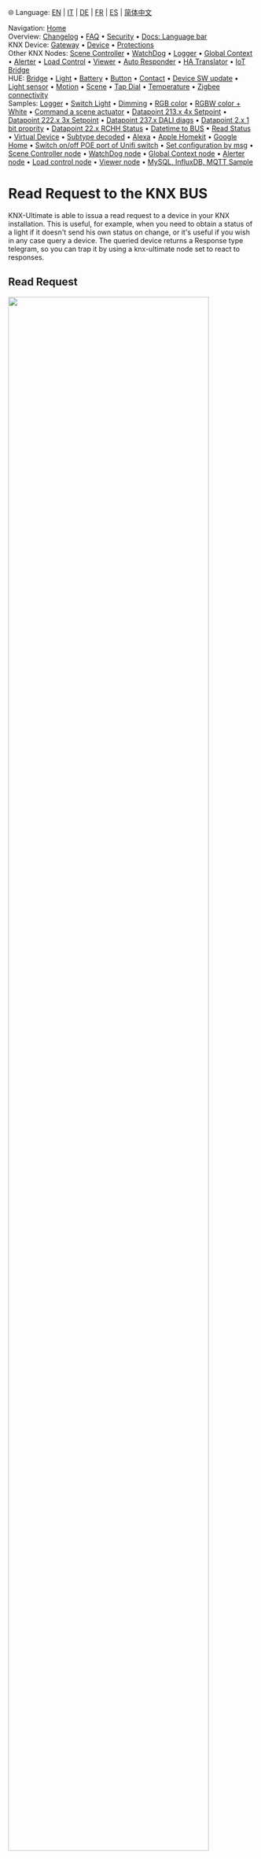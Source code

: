 🌐 Language: [EN](https://supergiovane.github.io/node-red-contrib-knx-ultimate/wiki/-Sample---Read-value-from-Device) | [IT](https://supergiovane.github.io/node-red-contrib-knx-ultimate/wiki/it--Sample---Read-value-from-Device) | [DE](https://supergiovane.github.io/node-red-contrib-knx-ultimate/wiki/de--Sample---Read-value-from-Device) | [FR](https://supergiovane.github.io/node-red-contrib-knx-ultimate/wiki/fr--Sample---Read-value-from-Device) | [ES](https://supergiovane.github.io/node-red-contrib-knx-ultimate/wiki/es--Sample---Read-value-from-Device) | [简体中文](https://supergiovane.github.io/node-red-contrib-knx-ultimate/wiki/zh-CN--Sample---Read-value-from-Device)
<!-- NAV START -->
Navigation: [Home](https://supergiovane.github.io/node-red-contrib-knx-ultimate/wiki/Home)  
Overview: [Changelog](https://github.com/Supergiovane/node-red-contrib-knx-ultimate/blob/master/CHANGELOG.md) • [FAQ](https://supergiovane.github.io/node-red-contrib-knx-ultimate/wiki/FAQ-Troubleshoot) • [Security](https://supergiovane.github.io/node-red-contrib-knx-ultimate/wiki/SECURITY) • [Docs: Language bar](https://supergiovane.github.io/node-red-contrib-knx-ultimate/wiki/Docs-Language-Bar)  
KNX Device: [Gateway](https://supergiovane.github.io/node-red-contrib-knx-ultimate/wiki/Gateway-configuration) • [Device](https://supergiovane.github.io/node-red-contrib-knx-ultimate/wiki/Device) • [Protections](https://supergiovane.github.io/node-red-contrib-knx-ultimate/wiki/Protections)  
Other KNX Nodes: [Scene Controller](https://supergiovane.github.io/node-red-contrib-knx-ultimate/wiki/SceneController-Configuration) • [WatchDog](https://supergiovane.github.io/node-red-contrib-knx-ultimate/wiki/WatchDog-Configuration) • [Logger](https://supergiovane.github.io/node-red-contrib-knx-ultimate/wiki/Logger-Configuration) • [Global Context](https://supergiovane.github.io/node-red-contrib-knx-ultimate/wiki/GlobalVariable) • [Alerter](https://supergiovane.github.io/node-red-contrib-knx-ultimate/wiki/Alerter-Configuration) • [Load Control](https://supergiovane.github.io/node-red-contrib-knx-ultimate/wiki/LoadControl-Configuration) • [Viewer](https://supergiovane.github.io/node-red-contrib-knx-ultimate/wiki/knxUltimateViewer) • [Auto Responder](https://supergiovane.github.io/node-red-contrib-knx-ultimate/wiki/KNXAutoResponder) • [HA Translator](https://supergiovane.github.io/node-red-contrib-knx-ultimate/wiki/HATranslator) • [IoT Bridge](https://supergiovane.github.io/node-red-contrib-knx-ultimate/wiki/IoT-Bridge-Configuration)  
HUE: [Bridge](https://supergiovane.github.io/node-red-contrib-knx-ultimate/wiki/HUE%20Bridge%20configuration) • [Light](https://supergiovane.github.io/node-red-contrib-knx-ultimate/wiki/HUE%20Light) • [Battery](https://supergiovane.github.io/node-red-contrib-knx-ultimate/wiki/HUE%20Battery) • [Button](https://supergiovane.github.io/node-red-contrib-knx-ultimate/wiki/HUE%20Button) • [Contact](https://supergiovane.github.io/node-red-contrib-knx-ultimate/wiki/HUE%20Contact%20sensor) • [Device SW update](https://supergiovane.github.io/node-red-contrib-knx-ultimate/wiki/HUE%20Device%20software%20update) • [Light sensor](https://supergiovane.github.io/node-red-contrib-knx-ultimate/wiki/HUE%20Light%20sensor) • [Motion](https://supergiovane.github.io/node-red-contrib-knx-ultimate/wiki/HUE%20Motion) • [Scene](https://supergiovane.github.io/node-red-contrib-knx-ultimate/wiki/HUE%20Scene) • [Tap Dial](https://supergiovane.github.io/node-red-contrib-knx-ultimate/wiki/HUE%20Tapdial) • [Temperature](https://supergiovane.github.io/node-red-contrib-knx-ultimate/wiki/HUE%20Temperature%20sensor) • [Zigbee connectivity](https://supergiovane.github.io/node-red-contrib-knx-ultimate/wiki/HUE%20Zigbee%20connectivity)  
Samples: [Logger](https://supergiovane.github.io/node-red-contrib-knx-ultimate/wiki/Logger-Sample) • [Switch Light](https://supergiovane.github.io/node-red-contrib-knx-ultimate/wiki/-Sample---Switch-light) • [Dimming](https://supergiovane.github.io/node-red-contrib-knx-ultimate/wiki/-Sample---Dimming) • [RGB color](https://supergiovane.github.io/node-red-contrib-knx-ultimate/wiki/-Sample---RGB-Color) • [RGBW color + White](https://supergiovane.github.io/node-red-contrib-knx-ultimate/wiki/-Sample---RGBW-Color-plus-White) • [Command a scene actuator](https://supergiovane.github.io/node-red-contrib-knx-ultimate/wiki/-Sample---Control-a-scene-actuator) • [Datapoint 213.x 4x Setpoint](https://supergiovane.github.io/node-red-contrib-knx-ultimate/wiki/-Sample---DPT213) • [Datapoint 222.x 3x Setpoint](https://supergiovane.github.io/node-red-contrib-knx-ultimate/wiki/-Sample---DPT222) • [Datapoint 237.x DALI diags](https://supergiovane.github.io/node-red-contrib-knx-ultimate/wiki/-Sample---DPT237) • [Datapoint 2.x 1 bit proprity](https://supergiovane.github.io/node-red-contrib-knx-ultimate/wiki/-Sample---DPT2) • [Datapoint 22.x RCHH Status](https://supergiovane.github.io/node-red-contrib-knx-ultimate/wiki/-Sample---DPT22) • [Datetime to BUS](https://supergiovane.github.io/node-red-contrib-knx-ultimate/wiki/-Sample---DateTime-to-BUS) • [Read Status](https://supergiovane.github.io/node-red-contrib-knx-ultimate/wiki/-Sample---Read-value-from-Device) • [Virtual Device](https://supergiovane.github.io/node-red-contrib-knx-ultimate/wiki/-Sample---Virtual-Device) • [Subtype decoded](https://supergiovane.github.io/node-red-contrib-knx-ultimate/wiki/-Sample---Subtype) • [Alexa](https://supergiovane.github.io/node-red-contrib-knx-ultimate/wiki/-Sample---Alexa) • [Apple Homekit](https://supergiovane.github.io/node-red-contrib-knx-ultimate/wiki/-Sample---Apple-Homekit) • [Google Home](https://supergiovane.github.io/node-red-contrib-knx-ultimate/wiki/-Sample---Google-Assistant) • [Switch on/off POE port of Unifi switch](https://supergiovane.github.io/node-red-contrib-knx-ultimate/wiki/-Sample---UnifiPOE) • [Set configuration by msg](https://supergiovane.github.io/node-red-contrib-knx-ultimate/wiki/-Sample-setConfig) • [Scene Controller node](https://supergiovane.github.io/node-red-contrib-knx-ultimate/wiki/Sample-Scene-Node) • [WatchDog node](https://supergiovane.github.io/node-red-contrib-knx-ultimate/wiki/-Sample---WatchDog) • [Global Context node](https://supergiovane.github.io/node-red-contrib-knx-ultimate/wiki/SampleGlobalContextNode) • [Alerter node](https://supergiovane.github.io/node-red-contrib-knx-ultimate/wiki/SampleAlerter) • [Load control node](https://supergiovane.github.io/node-red-contrib-knx-ultimate/wiki/SampleLoadControl) • [Viewer node](https://supergiovane.github.io/node-red-contrib-knx-ultimate/wiki/knxUltimateViewer) • [MySQL, InfluxDB, MQTT Sample](https://supergiovane.github.io/node-red-contrib-knx-ultimate/wiki/Sample-KNX2MQTT-KNX2MySQL-KNX2InfluxDB)
<!-- NAV END -->

# Read Request to the KNX BUS

KNX-Ultimate is able to issua a read request to a device in your KNX installation. This is useful, for example, when you need to obtain a status of a light if it doesn't send his own status on change, or it's useful if you wish in any case query a device. The queried device returns a Response type telegram, so you can trap it by using a knx-ultimate node set to react to responses.<br/>

## Read Request

<img src="https://raw.githubusercontent.com/Supergiovane/node-red-contrib-knx-ultimate/master/img/wiki/readrequest.png" width="90%"><br/>

**Copy this code and paste it into your flow**

<details><summary>View code</summary>

> Adjust the nodes according to your setup

```javascript

[{"id":"3c005b67.29796c","type":"knxUltimate","z":"7ea56d8f.4d0aa4","server":"9a4e8eef.3e9d38","topic":"0/0/26","outputtopic":"","dpt":"1.001","initialread":false,"notifyreadrequest":false,"notifyresponse":false,"notifywrite":true,"notifyreadrequestalsorespondtobus":false,"notifyreadrequestalsorespondtobusdefaultvalueifnotinitialized":"","listenallga":false,"name":"Light Status","outputtype":"write","outputRBE":false,"inputRBE":false,"formatmultiplyvalue":"1","formatnegativevalue":"leave","formatdecimalsvalue":"999","passthrough":"no","x":410,"y":320,"wires":[[]]},{"id":"7875f296.21be24","type":"debug","z":"7ea56d8f.4d0aa4","name":"","active":true,"tosidebar":true,"console":false,"tostatus":true,"complete":"true","targetType":"full","x":310,"y":560,"wires":[]},{"id":"4ddb745c.b99a74","type":"function","z":"7ea56d8f.4d0aa4","name":"Read","func":"return {readstatus:true};","outputs":1,"noerr":0,"x":270,"y":320,"wires":[["3c005b67.29796c"]]},{"id":"21f9cbac.27df4c","type":"inject","z":"7ea56d8f.4d0aa4","name":"Read","topic":"","payload":"true","payloadType":"bool","repeat":"","crontab":"","once":false,"onceDelay":0.1,"x":150,"y":320,"wires":[["4ddb745c.b99a74"]]},{"id":"d3f5ddf.89419a","type":"comment","z":"7ea56d8f.4d0aa4","name":"Issue a READ request, using a function node, the alternate way","info":"","x":310,"y":280,"wires":[]},{"id":"5bbee4e9.d07e3c","type":"knxUltimate","z":"7ea56d8f.4d0aa4","server":"9a4e8eef.3e9d38","topic":"0/0/26","dpt":"1.001","initialread":false,"notifyreadrequest":false,"notifyresponse":true,"notifywrite":false,"notifyreadrequestalsorespondtobus":false,"notifyreadrequestalsorespondtobusdefaultvalueifnotinitialized":"","listenallga":false,"name":"Light Status","outputtype":"write","outputRBE":false,"inputRBE":false,"x":150,"y":560,"wires":[["7875f296.21be24"]]},{"id":"32b55af1.c07f66","type":"comment","z":"7ea56d8f.4d0aa4","name":"Catch the response from the device","info":"","x":220,"y":520,"wires":[]},{"id":"6cd812da.a77d24","type":"knxUltimate","z":"7ea56d8f.4d0aa4","server":"9a4e8eef.3e9d38","topic":"0/0/26","outputtopic":"","dpt":"1.001","initialread":false,"notifyreadrequest":false,"notifyresponse":false,"notifywrite":true,"notifyreadrequestalsorespondtobus":false,"notifyreadrequestalsorespondtobusdefaultvalueifnotinitialized":"","listenallga":true,"name":"All","outputtype":"write","outputRBE":false,"inputRBE":false,"formatmultiplyvalue":"1","formatnegativevalue":"leave","formatdecimalsvalue":"999","passthrough":"no","x":390,"y":420,"wires":[[]]},{"id":"c21da88c.38d28","type":"function","z":"7ea56d8f.4d0aa4","name":"Read","func":"return {destination:\"0/0/26\",readstatus:true};\n","outputs":1,"noerr":0,"x":270,"y":420,"wires":[["6cd812da.a77d24"]]},{"id":"e1845278.806828","type":"inject","z":"7ea56d8f.4d0aa4","name":"Read","topic":"","payload":"true","payloadType":"bool","repeat":"","crontab":"","once":false,"onceDelay":0.1,"x":150,"y":420,"wires":[["c21da88c.38d28"]]},{"id":"efb4f0fc.2a5458","type":"comment","z":"7ea56d8f.4d0aa4","name":"Issue a READ request to a specific group address, using function node and a \"universal mode\" node","info":"","x":420,"y":380,"wires":[]},{"id":"1f1817e1.75aba8","type":"knxUltimate","z":"7ea56d8f.4d0aa4","server":"9a4e8eef.3e9d38","topic":"0/0/26","outputtopic":"","dpt":"1.001","initialread":false,"notifyreadrequest":false,"notifyresponse":false,"notifywrite":true,"notifyreadrequestalsorespondtobus":false,"notifyreadrequestalsorespondtobusdefaultvalueifnotinitialized":"","listenallga":false,"name":"Light Status","outputtype":"read","outputRBE":false,"inputRBE":false,"formatmultiplyvalue":"1","formatnegativevalue":"leave","formatdecimalsvalue":"999","passthrough":"no","x":290,"y":100,"wires":[[]]},{"id":"c4829357.af7a8","type":"inject","z":"7ea56d8f.4d0aa4","name":"Read","topic":"","payload":"true","payloadType":"bool","repeat":"","crontab":"","once":false,"onceDelay":0.1,"x":150,"y":100,"wires":[["1f1817e1.75aba8"]]},{"id":"94240bec.3ed5c","type":"comment","z":"7ea56d8f.4d0aa4","name":"Issue a READ request","info":"","x":180,"y":60,"wires":[]},{"id":"a69114ea.6d0d68","type":"knxUltimate","z":"7ea56d8f.4d0aa4","server":"9a4e8eef.3e9d38","topic":"0/0/26","outputtopic":"","dpt":"1.001","initialread":false,"notifyreadrequest":false,"notifyresponse":false,"notifywrite":true,"notifyreadrequestalsorespondtobus":false,"notifyreadrequestalsorespondtobusdefaultvalueifnotinitialized":"","listenallga":true,"name":"All","outputtype":"read","outputRBE":false,"inputRBE":false,"formatmultiplyvalue":"1","formatnegativevalue":"leave","formatdecimalsvalue":"999","passthrough":"no","x":270,"y":200,"wires":[[]]},{"id":"dc69388e.cc9738","type":"inject","z":"7ea56d8f.4d0aa4","name":"Read","topic":"","payload":"true","payloadType":"bool","repeat":"","crontab":"","once":false,"onceDelay":0.1,"x":150,"y":200,"wires":[["a69114ea.6d0d68"]]},{"id":"1e9205c1.fdb3da","type":"comment","z":"7ea56d8f.4d0aa4","name":"Issue a READ request, using a \"universal mode\" node","info":"","x":280,"y":160,"wires":[]},{"id":"9a4e8eef.3e9d38","type":"knxUltimate-config","z":"","host":"224.0.23.12","port":"3671","physAddr":"15.15.22","suppressACKRequest":false,"csv":"","KNXEthInterface":"en9","KNXEthInterfaceManuallyInput":"","statusDisplayLastUpdate":false,"statusDisplayDeviceNameWhenALL":false,"statusDisplayDataPoint":false}]

```

</details>
